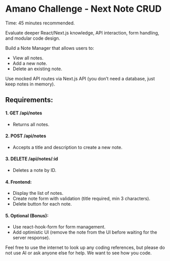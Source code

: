 # Amano Challenge - Next Note CRUD
Time: 45 minutes recommended.

Evaluate deeper React/Next.js knowledge, API interaction, form handling, and modular code design.

Build a Note Manager that allows users to:
- View all notes.
- Add a new note.
- Delete an existing note.

Use mocked API routes via Next.js API (you don’t need a database, just keep notes in memory).

## Requirements:
#### 1.	GET /api/notes
- Returns all notes.
#### 2.	POST /api/notes
- Accepts a title and description to create a new note.
#### 3.	DELETE /api/notes/:id
- Deletes a note by ID.
#### 4.	Frontend:
- Display the list of notes.
- Create note form with validation (title required, min 3 characters).
- Delete button for each note.
#### 5.	Optional (Bonus):
- Use react-hook-form for form management.
- Add optimistic UI (remove the note from the UI before waiting for the server response).

Feel free to use the internet to look up any coding references, but please do not use AI or ask anyone else for help. We want to see how you code.